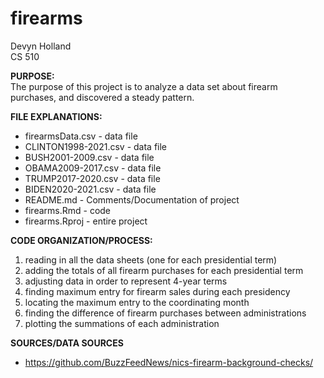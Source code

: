 # firearms
Devyn Holland <br />
CS 510

**PURPOSE:** <br />
The purpose of this project is to analyze a data set about firearm
purchases, and discovered a steady pattern. <br />

**FILE EXPLANATIONS:** <br />
* firearmsData.csv - data file <br />
* CLINTON1998-2021.csv - data file <br />
* BUSH2001-2009.csv - data file <br />
* OBAMA2009-2017.csv - data file <br />
* TRUMP2017-2020.csv - data file <br />
* BIDEN2020-2021.csv - data file <br />
* README.md - Comments/Documentation of project <br />
* firearms.Rmd - code <br />
* firearms.Rproj - entire project <br />


**CODE ORGANIZATION/PROCESS:**<br />
1. reading in all the data sheets (one for each presidential term) <br />
2. adding the totals of all firearm purchases for each presidential term <br />
3. adjusting data in order to represent 4-year terms <br />
4. finding maximum entry for firearm sales during each presidency <br />
5. locating the maximum entry to the coordinating month <br />
6. finding the difference of firearm purchases between administrations <br />
7. plotting the summations of each administration <br />

**SOURCES/DATA SOURCES**<br />
- https://github.com/BuzzFeedNews/nics-firearm-background-checks/
